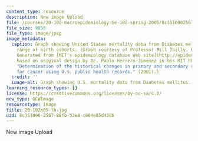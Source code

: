 ```yaml
---
content_type: resource
description: New image Upload
file: /courses/20-102-macroepidemiology-be-102-spring-2005/8c151090256788fb53e8c904e85d43d6_20-102s05-th.jpg
file_size: 9050
file_type: image/jpeg
image_metadata:
  caption: Graph showing United States mortality data from Diabetes mellitus for a
    range of birth cohorts. (Graph courtesy of Professor Bill Thilly. Used with permission.
    Generated from [MIT's epidemiology database Web site](http://epidemiology.mit.edu/)
    based on original design by Dr. Pablo Herrero-Jimenez in his MIT Ph.D. thesis,
    "Determination of the historical changes in primary and secondary risk factors
    for cancer using U.S. public health records." (2001).)
  credit: ''
  image-alt: Graph showing U.S. mortality data from Diabetes mellitus.
learning_resource_types: []
license: https://creativecommons.org/licenses/by-nc-sa/4.0/
ocw_type: OCWImage
resourcetype: Image
title: 20-102s05-th.jpg
uid: 8c151090-2567-88fb-53e8-c904e85d43d6
---
```

New image Upload